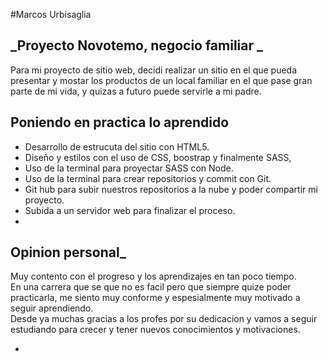 <p class="has-line-data" data-line-start="0" data-line-end="1">#Marcos Urbisaglia</p>
<h2 class="code-line" data-line-start=1 data-line-end=2 ><a id="_Proyecto_Novotemo_negocio_familiar___1"></a>_Proyecto Novotemo, negocio familiar _</h2>
<p class="has-line-data" data-line-start="5" data-line-end="6">Para mi proyecto de sitio web, decidi realizar un sitio en el que pueda presentar y mostar los productos de un local familiar en el que pase gran parte de mi vida, y quizas a futuro puede servirle a mi padre.</p>
<h2 class="code-line" data-line-start=9 data-line-end=10 ><a id="Poniendo_en_practica_lo_aprendido_9"></a>Poniendo en practica lo aprendido</h2>
<ul>
<li class="has-line-data" data-line-start="11" data-line-end="12">Desarrollo de estrucuta del sitio con HTML5.</li>
<li class="has-line-data" data-line-start="12" data-line-end="13">Diseño y estilos con el uso de CSS, boostrap y finalmente SASS,</li>
<li class="has-line-data" data-line-start="13" data-line-end="14">Uso de la terminal para proyectar SASS con Node.</li>
<li class="has-line-data" data-line-start="14" data-line-end="15">Uso de la terminal para crear repositorios y commit con Git.</li>
<li class="has-line-data" data-line-start="15" data-line-end="16">Git hub para subir nuestros repositorios a la nube y poder compartir mi proyecto.</li>
<li class="has-line-data" data-line-start="16" data-line-end="17">Subida a un servidor web para finalizar el proceso.</li>
<li class="has-line-data" data-line-start="17" data-line-end="19"></li>
</ul>
<h2 class="code-line" data-line-start=19 data-line-end=20 ><a id="Opinion_personal__19"></a>Opinion personal_</h2>
<p class="has-line-data" data-line-start="21" data-line-end="24">Muy contento con el progreso y los aprendizajes en tan poco tiempo.<br>
En una carrera que se que no es facil pero que siempre quize poder practicarla, me siento muy conforme y espesialmente muy motivado a seguir aprendiendo.<br>
Desde ya muchas gracias a los profes por su dedicacion y vamos a seguir estudiando para crecer y tener nuevos conocimientos y motivaciones.</p>
<ul>
<li class="has-line-data" data-line-start="26" data-line-end="35"></li>
</ul>

